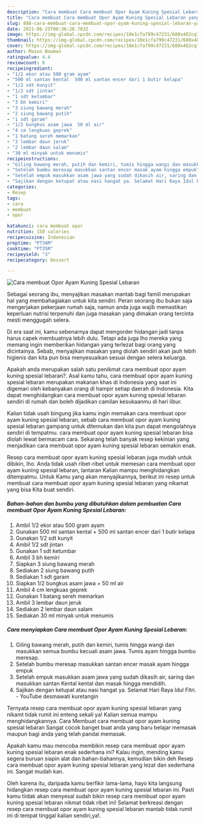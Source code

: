 ```yaml
---
description: "Cara membuat Cara membuat Opor Ayam Kuning Spesial Lebaran yang enak dan Mudah Dibuat"
title: "Cara membuat Cara membuat Opor Ayam Kuning Spesial Lebaran yang enak dan Mudah Dibuat"
slug: 888-cara-membuat-cara-membuat-opor-ayam-kuning-spesial-lebaran-yang-enak-dan-mudah-dibuat
date: 2021-06-25T00:36:20.703Z
image: https://img-global.cpcdn.com/recipes/10e1cfa799c47231/680x482cq70/cara-membuat-opor-ayam-kuning-spesial-lebaran-foto-resep-utama.jpg
thumbnail: https://img-global.cpcdn.com/recipes/10e1cfa799c47231/680x482cq70/cara-membuat-opor-ayam-kuning-spesial-lebaran-foto-resep-utama.jpg
cover: https://img-global.cpcdn.com/recipes/10e1cfa799c47231/680x482cq70/cara-membuat-opor-ayam-kuning-spesial-lebaran-foto-resep-utama.jpg
author: Mason Bowman
ratingvalue: 4.4
reviewcount: 8
recipeingredient:
- "1/2 ekor atau 500 gram ayam"
- "500 ml santan kental  500 ml santan encer dari 1 butir kelapa"
- "1/2 sdt kunyit"
- "1/2 sdt jintan"
- "1 sdt ketumbar"
- "3 bh kemiri"
- "3 siung bawang merah"
- "2 siung bawang putih"
- "1 sdt garam"
- "1/2 bungkus asam jawa  50 ml air"
- "4 cm lengkuas geprek"
- "1 batang sereh memarkan"
- "3 lembar daun jeruk"
- "2 lembar daun salam"
- "30 ml minyak untuk menumis"
recipeinstructions:
- "Giling bawang merah, putih dan kemiri, tumis hingga wangi dan masukkan semua bumbu kecuali asam jawa. Tumis ayam hingga bumbu meresap."
- "Setelah bumbu meresap masukkan santan encer masak ayam hingga empuk"
- "Setelah empuk masukkan asam jawa yang sudah dikasih air, saring dan masukkan santan Kental kental dan masak hingga mendidih."
- "Sajikan dengan ketupat atau nasi hangat ya. Selamat Hari Raya Idul Fitri. YouTube desmawati kuretangin"
categories:
- Resep
tags:
- cara
- membuat
- opor

katakunci: cara membuat opor 
nutrition: 150 calories
recipecuisine: Indonesian
preptime: "PT34M"
cooktime: "PT35M"
recipeyield: "3"
recipecategory: Dessert

---
```



![Cara membuat Opor Ayam Kuning Spesial Lebaran](https://img-global.cpcdn.com/recipes/10e1cfa799c47231/680x482cq70/cara-membuat-opor-ayam-kuning-spesial-lebaran-foto-resep-utama.jpg)

Sebagai seorang ibu, menyajikan masakan mantab bagi famili merupakan hal yang membahagiakan untuk kita sendiri. Peran seorang ibu bukan saja mengerjakan pekerjaan rumah saja, namun anda juga wajib memastikan keperluan nutrisi terpenuhi dan juga masakan yang dimakan orang tercinta mesti menggugah selera.

Di era  saat ini, kamu sebenarnya dapat mengorder hidangan jadi tanpa harus capek membuatnya lebih dulu. Tetapi ada juga lho mereka yang memang ingin memberikan hidangan yang terlezat bagi orang yang dicintainya. Sebab, menyajikan masakan yang diolah sendiri akan jauh lebih higienis dan kita pun bisa menyesuaikan sesuai dengan selera keluarga. 



Apakah anda merupakan salah satu penikmat cara membuat opor ayam kuning spesial lebaran?. Asal kamu tahu, cara membuat opor ayam kuning spesial lebaran merupakan makanan khas di Indonesia yang saat ini digemari oleh kebanyakan orang di hampir setiap daerah di Indonesia. Kita dapat menghidangkan cara membuat opor ayam kuning spesial lebaran sendiri di rumah dan boleh dijadikan camilan kesukaanmu di hari libur.

Kalian tidak usah bingung jika kamu ingin memakan cara membuat opor ayam kuning spesial lebaran, sebab cara membuat opor ayam kuning spesial lebaran gampang untuk ditemukan dan kita pun dapat mengolahnya sendiri di tempatmu. cara membuat opor ayam kuning spesial lebaran bisa diolah lewat bermacam cara. Sekarang telah banyak resep kekinian yang menjadikan cara membuat opor ayam kuning spesial lebaran semakin enak.

Resep cara membuat opor ayam kuning spesial lebaran juga mudah untuk dibikin, lho. Anda tidak usah ribet-ribet untuk memesan cara membuat opor ayam kuning spesial lebaran, lantaran Kalian mampu menghidangkan ditempatmu. Untuk Kamu yang akan menyajikannya, berikut ini resep untuk membuat cara membuat opor ayam kuning spesial lebaran yang nikamat yang bisa Kita buat sendiri.

<!--inarticleads1-->

##### Bahan-bahan dan bumbu yang dibutuhkan dalam pembuatan Cara membuat Opor Ayam Kuning Spesial Lebaran:

1. Ambil 1/2 ekor atau 500 gram ayam
1. Gunakan 500 ml santan kental + 500 ml santan encer dari 1 butir kelapa
1. Gunakan 1/2 sdt kunyit
1. Ambil 1/2 sdt jintan
1. Gunakan 1 sdt ketumbar
1. Ambil 3 bh kemiri
1. Siapkan 3 siung bawang merah
1. Sediakan 2 siung bawang putih
1. Sediakan 1 sdt garam
1. Siapkan 1/2 bungkus asam jawa + 50 ml air
1. Ambil 4 cm lengkuas geprek
1. Gunakan 1 batang sereh memarkan
1. Ambil 3 lembar daun jeruk
1. Sediakan 2 lembar daun salam
1. Sediakan 30 ml minyak untuk menumis




<!--inarticleads2-->

##### Cara menyiapkan Cara membuat Opor Ayam Kuning Spesial Lebaran:

1. Giling bawang merah, putih dan kemiri, tumis hingga wangi dan masukkan semua bumbu kecuali asam jawa. Tumis ayam hingga bumbu meresap.
1. Setelah bumbu meresap masukkan santan encer masak ayam hingga empuk
1. Setelah empuk masukkan asam jawa yang sudah dikasih air, saring dan masukkan santan Kental kental dan masak hingga mendidih.
1. Sajikan dengan ketupat atau nasi hangat ya. Selamat Hari Raya Idul Fitri. - YouTube desmawati kuretangin




Ternyata resep cara membuat opor ayam kuning spesial lebaran yang nikamt tidak rumit ini enteng sekali ya! Kalian semua mampu menghidangkannya. Cara Membuat cara membuat opor ayam kuning spesial lebaran Sangat cocok banget buat anda yang baru belajar memasak maupun bagi anda yang telah pandai memasak.

Apakah kamu mau mencoba membikin resep cara membuat opor ayam kuning spesial lebaran enak sederhana ini? Kalau ingin, mending kamu segera buruan siapin alat dan bahan-bahannya, kemudian bikin deh Resep cara membuat opor ayam kuning spesial lebaran yang lezat dan sederhana ini. Sangat mudah kan. 

Oleh karena itu, daripada kamu berfikir lama-lama, hayo kita langsung hidangkan resep cara membuat opor ayam kuning spesial lebaran ini. Pasti kamu tiidak akan menyesal sudah bikin resep cara membuat opor ayam kuning spesial lebaran nikmat tidak ribet ini! Selamat berkreasi dengan resep cara membuat opor ayam kuning spesial lebaran mantab tidak rumit ini di tempat tinggal kalian sendiri,ya!.

